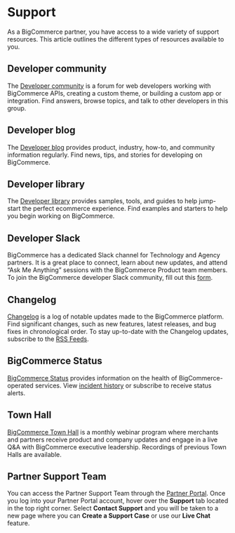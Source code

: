 # Support

 

As a BigCommerce partner, you have access to a wide variety of support resources. This article outlines the different types of resources available to you.

## Developer community

The [Developer community](https://support.bigcommerce.com/s/group/0F913000000HLjECAW/bigcommerce-developers) is a forum for web developers working with BigCommerce APIs, creating a custom theme, or building a custom app or integration. Find answers, browse topics, and talk to other developers in this group.

## Developer blog

The [Developer blog](https://medium.com/bigcommerce-developer-blog) provides product, industry, how-to, and community information regularly. Find news, tips, and stories for developing on BigCommerce. 

## Developer library

The [Developer library](https://developer.bigcommerce.com/dev-library) provides samples, tools, and guides to help jump-start the perfect ecommerce experience. Find examples and starters to help you begin working on BigCommerce.

## Developer Slack

BigCommerce has a dedicated Slack channel for Technology and Agency partners. It is a great place to connect, learn about new updates, and attend “Ask Me Anything” sessions with the BigCommerce Product team members. To join the BigCommerce developer Slack community, fill out this [form](https://docs.google.com/forms/d/e/1FAIpQLSeQApTpd4T9lEX7hPgUjTyoq0vb8UbiCiWseuurJjdMHGBaGQ/viewform). 

## Changelog

[Changelog](/changelog) is a log of notable updates made to the BigCommerce platform. Find significant changes, such as new features, latest releases, and bug fixes in chronological order. To stay up-to-date with the Changelog updates, subscribe to the [RSS Feeds](/changelog#feeds).

## BigCommerce Status

[BigCommerce Status](https://status.bigcommerce.com/) provides information on the health of BigCommerce-operated services. View [incident history](https://status.bigcommerce.com/history) or subscribe to receive status alerts.

## Town Hall

[BigCommerce Town Hall](https://support.bigcommerce.com/s/article/BigCommerce-Town-Halls) is a monthly webinar program where merchants and partners receive product and company updates and engage in a live Q&A with BigCommerce executive leadership. Recordings of previous Town Halls are available. 

## Partner Support Team

You can access the Partner Support Team through the [Partner Portal](https://partners.bigcommerce.com/English/). Once you log into your Partner Portal account, hover over the **Support** tab located in the top right corner. Select **Contact Support** and you will be taken to a new page where you can **Create a Support Case** or use our **Live Chat** feature.
